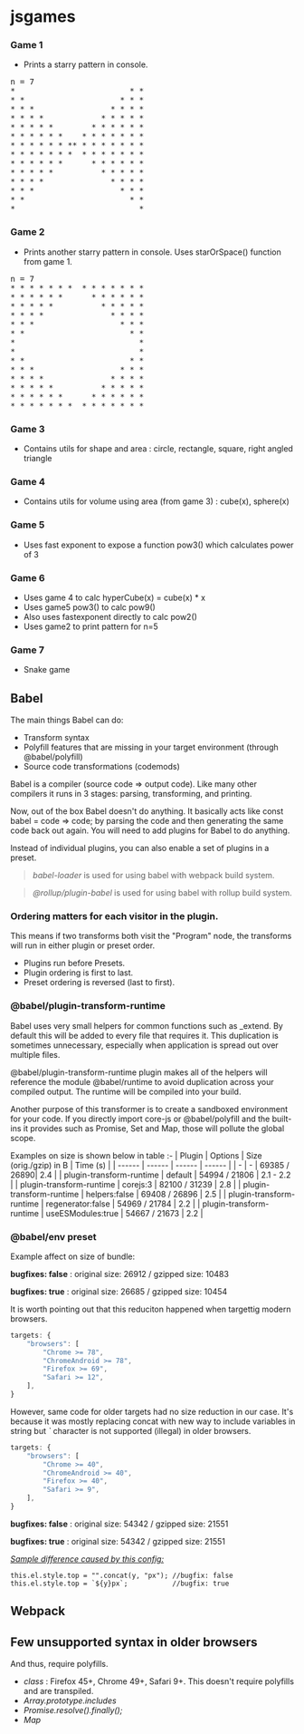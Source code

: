 # jsgames

### Game 1

- Prints a starry pattern in console.

<pre>
n = 7 
*                        * *
* *                    * * *
* * *                * * * *
* * * *            * * * * *
* * * * *        * * * * * *
* * * * * *    * * * * * * *
* * * * * * ** * * * * * * *
* * * * * * *  * * * * * * *
* * * * * *      * * * * * *
* * * * *          * * * * *
* * * *              * * * *
* * *                  * * *
* *                      * *
*                          *
</pre>

### Game 2

- Prints another starry pattern in console. Uses starOrSpace() function from game 1.

<pre>
n = 7
* * * * * * *  * * * * * * *
* * * * * *      * * * * * *
* * * * *          * * * * *
* * * *              * * * *
* * *                  * * *
* *                      * *
*                          *
*                          *
* *                      * *
* * *                  * * *
* * * *              * * * *
* * * * *          * * * * *
* * * * * *      * * * * * *
* * * * * * *  * * * * * * *
</pre>


### Game 3

- Contains utils for shape and area : circle, rectangle, square, right angled triangle

### Game 4

- Contains utils for volume using area (from game 3) : cube(x), sphere(x)

### Game 5

- Uses fast exponent to expose a function pow3() which calculates power of 3

### Game 6

- Uses game 4 to calc hyperCube(x) = cube(x) * x
- Uses game5 pow3() to calc pow9()
- Also uses fastexponent directly to calc pow2()
- Uses game2 to print pattern for n=5

### Game 7

- Snake game

## Babel

The main things Babel can do:

- Transform syntax
- Polyfill features that are missing in your target environment (through @babel/polyfill)
- Source code transformations (codemods)

Babel is a compiler (source code => output code). Like many other compilers it runs in 3 stages: parsing, transforming, and printing.

Now, out of the box Babel doesn't do anything. It basically acts like const babel = code => code; by parsing the code and then generating the same code back out again. You will need to add plugins for Babel to do anything.

Instead of individual plugins, you can also enable a set of plugins in a preset.

> *babel-loader* is used for using babel with webpack build system. 
 
> *@rollup/plugin-babel* is used for using babel with rollup build system.


### Ordering matters for each visitor in the plugin.

This means if two transforms both visit the "Program" node, the transforms will run in either plugin or preset order.

- Plugins run before Presets.
- Plugin ordering is first to last.
- Preset ordering is reversed (last to first).

### @babel/plugin-transform-runtime

Babel uses very small helpers for common functions such as _extend. By default this will be added to every file that requires it. This duplication is sometimes unnecessary, especially when application is spread out over multiple files.

@babel/plugin-transform-runtime plugin makes all of the helpers will reference the module @babel/runtime to avoid duplication across your compiled output. The runtime will be compiled into your build.

Another purpose of this transformer is to create a sandboxed environment for your code. If you directly import core-js or @babel/polyfill and the built-ins it provides such as Promise, Set and Map, those will pollute the global scope.

Examples on size is shown below in table :-
| Plugin | Options | Size (orig./gzip) in B | Time (s) |
| ------ | ------ | ------ | ------ |
| - | - | 69385 / 26890| 2.4 |
| plugin-transform-runtime | default | 54994 / 21806 | 2.1 - 2.2 |
| plugin-transform-runtime | corejs:3 | 82100 / 31239 | 2.8 |
| plugin-transform-runtime | helpers:false | 69408 / 26896 | 2.5 |
| plugin-transform-runtime | regenerator:false | 54969 / 21784 | 2.2 |
| plugin-transform-runtime | useESModules:true | 54667 / 21673 | 2.2 |


### @babel/env preset 

Example affect on size of bundle:  

**bugfixes: false** : original size: 26912 / gzipped size: 10483  

**bugfixes: true** : original size: 26685 / gzipped size: 10454  


It is worth pointing out that this reduciton happened when targettig modern browsers.

```js
targets: {
    "browsers": [
        "Chrome >= 78",
        "ChromeAndroid >= 78",
        "Firefox >= 69",
        "Safari >= 12",
    ],
}
```

However, same code for older targets had no size reduction in our case. It's because it was mostly replacing concat with new way to include variables in string but *`* character is not supported (illegal) in older browsers.

```js
targets: {
    "browsers": [
        "Chrome >= 40",
        "ChromeAndroid >= 40",
        "Firefox >= 40",
        "Safari >= 9",
    ],
}
```

**bugfixes: false** : original size: 54342 / gzipped size: 21551  

**bugfixes: true** : original size: 54342 / gzipped size: 21551  

<u>*Sample difference caused by this config:*</u>

```
this.el.style.top = "".concat(y, "px"); //bugfix: false
this.el.style.top = `${y}px`;           //bugfix: true
```


## Webpack


## Few unsupported syntax in older browsers

And thus, require polyfills.

- *class* : Firefox 45+, Chrome 49+, Safari 9+. This doesn't require polyfills and are transpiled.
- *Array.prototype.includes*
- *Promise.resolve().finally();*
- *Map*
